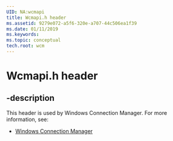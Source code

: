 ```yaml
---
UID: NA:wcmapi
title: Wcmapi.h header
ms.assetid: 9279e072-a5f6-320e-a707-44c506ea1f39
ms.date: 01/11/2019
ms.keywords: 
ms.topic: conceptual
tech.root: wcm
---
```


# Wcmapi.h header


## -description


This header is used by Windows Connection Manager. For more information, see:

- [Windows Connection Manager](../_wcm/index.md)

